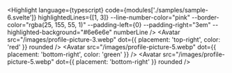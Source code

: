<Highlight
  language={typescript}
  code={modules['./samples/sample-6.svelte']}
  highlightedLines={[1, 3]}
  --line-number-color="pink"
  --border-color="rgba(25, 155, 55, 1)"
  --padding-left={0}
  --padding-right="3em"
  --highlighted-background="#6e6e6e"
  numberLine
/>
<Avatar src="/images/profile-picture-3.webp" dot={{ placement: 'top-right', color: 'red' }} rounded /> 
<Avatar src="/images/profile-picture-5.webp" dot={{ placement: 'bottom-right', color: 'green' }} /> 
<Avatar src="/images/profile-picture-5.webp" dot={{ placement: 'bottom-right' }} rounded />